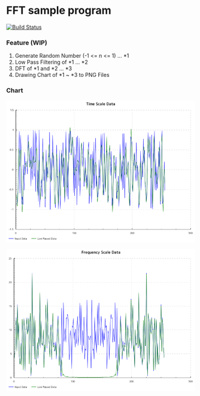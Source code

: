 # FFT sample program

[![Build Status](https://travis-ci.org/IMOKURI/fft-sample.svg?branch=master)](https://travis-ci.org/IMOKURI/fft-sample)

### Feature (WIP)

1. Generate Random Number (-1 <= n <= 1) ... *1
1. Low Pass Filtering of *1 ... *2
1. DFT of *1 and *2 ... *3
1. Drawing Chart of *1 ~ *3 to PNG Files

### Chart

![Time Scale Chart](01_time_scale.png)

![Frequency Scale Chart](02_frequency_scale.png)

